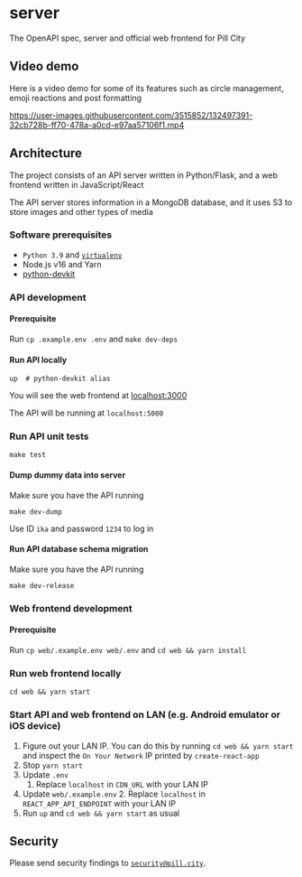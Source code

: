 # server
The OpenAPI spec, server and official web frontend for Pill City

## Video demo
Here is a video demo for some of its features such as circle management, emoji reactions and post formatting

https://user-images.githubusercontent.com/3515852/132497391-32cb728b-ff70-478a-a0cd-e97aa57106f1.mp4

## Architecture
The project consists of an API server written in Python/Flask, and a web frontend written in JavaScript/React

The API server stores information in a MongoDB database, and it uses S3 to store images and other types of media

### Software prerequisites
* `Python 3.9` and [`virtualenv`](http://packaging.python.org/guides/installing-using-pip-and-virtualenv/)
* Node.js v16 and Yarn
* [python-devkit](https://github.com/k-t-corp/python-devkit)

### API development

#### Prerequisite
Run `cp .example.env .env` and `make dev-deps`

#### Run API locally
``` shell
up  # python-devkit alias
```
You will see the web frontend at [localhost:3000](http://localhost:3000)

The API will be running at `localhost:5000`

### Run API unit tests
``` shell
make test
```

#### Dump dummy data into server
Make sure you have the API running
``` shell
make dev-dump
```
Use ID `ika` and password `1234` to log in

#### Run API database schema migration
Make sure you have the API running
``` shell
make dev-release
```

### Web frontend development

#### Prerequisite
Run `cp web/.example.env web/.env` and `cd web && yarn install`

### Run web frontend locally
```shell
cd web && yarn start
```

### Start API and web frontend on LAN (e.g. Android emulator or iOS device)
1. Figure out your LAN IP. You can do this by running `cd web && yarn start` and inspect the `On Your Network` IP printed by `create-react-app`
2. Stop `yarn start`
3. Update `.env`
   1. Replace `localhost` in `CDN_URL` with your LAN IP
4. Update `web/.example.env`
   2. Replace `localhost` in `REACT_APP_API_ENDPOINT` with your LAN IP
5. Run `up` and `cd web && yarn start` as usual

## Security
Please send security findings to [`security@pill.city`](mailto:security@pill.city).
